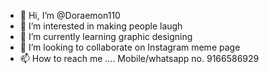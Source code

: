 - 👋 Hi, I’m @Doraemon110
- 👀 I’m interested in making people laugh
- 🌱 I’m currently learning graphic designing
- 💞️ I’m looking to collaborate on Instagram meme page
- 📫 How to reach me .... Mobile/whatsapp no. 9166586929

<!---
Doraemon110/Doraemon110 is a ✨ special ✨ repository because its `README.md` (this file) appears on your GitHub profile.
You can click the Preview link to take a look at your changes.
--->
